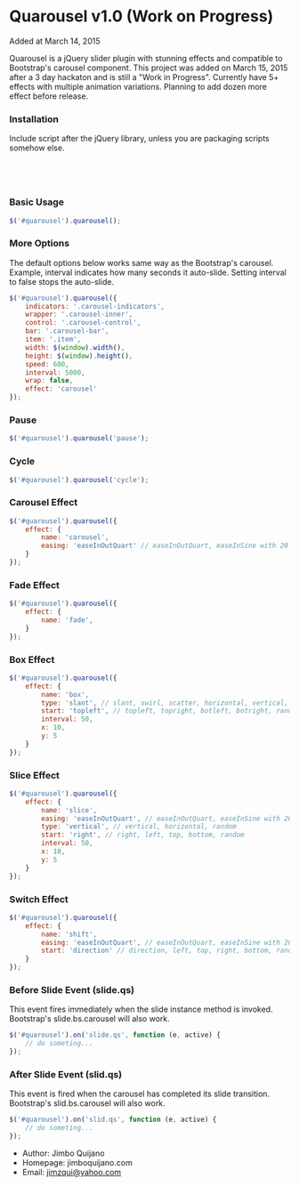# Quarousel v1.0 (Work on Progress)
Added at March 14, 2015

Quarousel is a jQuery slider plugin with stunning effects and compatible to Bootstrap's carousel component. This project was added on March 15, 2015 after a 3 day hackaton and is still a "Work in Progress". Currently have 5+ effects with multiple animation variations. Planning to add dozen more effect before release.

### Installation
Include script after the jQuery library, unless you are packaging scripts somehow else.
<code>
<script src="/path/to/quarousel.js"></script>
</code>

### Basic Usage
```javascript
$('#quarousel').quarousel();
```

### More Options
The default options below works same way as the Bootstrap's carousel. Example, interval indicates how many seconds it auto-slide. Setting interval to false stops the auto-slide.
```javascript
$('#quarousel').quarousel({
	indicators: '.carousel-indicators',
    wrapper: '.carousel-inner',
    control: '.carousel-control',
    bar: '.carousel-bar',
    item: '.item',
    width: $(window).width(),
    height: $(window).height(),
    speed: 600,
    interval: 5000,
    wrap: false,
    effect: 'carousel'
});
```

### Pause
```javascript
$('#quarousel').quarousel('pause');
```

### Cycle
```javascript
$('#quarousel').quarousel('cycle');
```

### Carousel Effect
```javascript
$('#quarousel').quarousel({
	effect: {
        name: 'carousel',
        easing: 'easeInOutQuart' // easeInOutQuart, easeInSine with 20 more. Refer to http://easings.net/
    }
});
```

### Fade Effect
```javascript
$('#quarousel').quarousel({
	effect: {
        name: 'fade',
    }
});
```

### Box Effect
```javascript
$('#quarousel').quarousel({
	effect: {
        name: 'box',
        type: 'slant', // slant, swirl, scatter, horizontal, vertical, random
        start: 'topleft', // topleft, topright, botleft, botright, random
        interval: 50,
        x: 10,
        y: 5
    }
});
```

### Slice Effect
```javascript
$('#quarousel').quarousel({
	effect: {
        name: 'slice',
        easing: 'easeInOutQuart', // easeInOutQuart, easeInSine with 20 more. Refer to http://easings.net/
        type: 'vertical', // vertical, horizontal, random
        start: 'right', // right, left, top, bottom, random
        interval: 50,
        x: 10,
        y: 5
    }
});
```

### Switch Effect
```javascript
$('#quarousel').quarousel({
	effect: {
        name: 'shift',
        easing: 'easeInOutQuart', // easeInOutQuart, easeInSine with 20 more. Refer to http://easings.net/
        start: 'direction' // direction, left, top, right, bottom, random
    }
});
```

### Before Slide Event (slide.qs)
This event fires immediately when the slide instance method is invoked. Bootstrap's slide.bs.carousel will also work.
```javascript
$('#quarousel').on('slide.qs', function (e, active) {
    // do someting...
});
```

### After Slide Event (slid.qs)
This event is fired when the carousel has completed its slide transition. Bootstrap's slid.bs.carousel will also work.
```javascript
$('#quarousel').on('slid.qs', function (e, active) {
    // do someting...
});
```

* Author: Jimbo Quijano
* Homepage: jimboquijano.com
* Email: jimzqui@yahoo.com